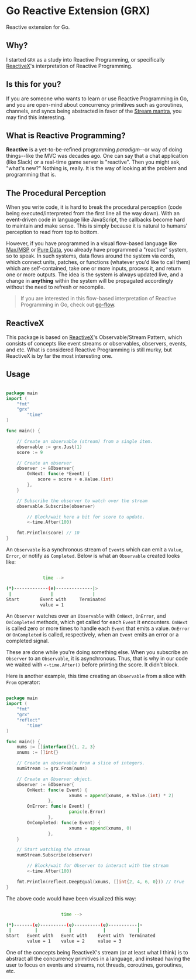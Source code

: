 # Go Reactive Extension (GRX)
Reactive extension for Go.

## Why?
I started `GRX` as a study into Reactive Programming, or specifically [ReactiveX](http://reactivex.io)'s interpretation of Reactive Programming.

## Is this for you?
If you are someone who wants to learn or use Reactive Programming in Go, and you are open-mind about concurrency primitives such as goroutines, channels, and syncs being abstracted in favor of the [Stream mantra](https://camo.githubusercontent.com/e581baffb3db3e4f749350326af32de8d5ba4363/687474703a2f2f692e696d6775722e636f6d2f4149696d5138432e6a7067), you may find this interesting.

## What is Reactive Programming?
**Reactive** is a yet-to-be-refined programming *paradigm*--or way of doing things--like the MVC was decades ago. One can say that a chat application (like Slack) or a real-time game server is "reactive". Then you might ask, "what's new?" Nothing is, really. It is the way of looking at the problem and programming that is.

## The Procedural Perception
When you write code, it is hard to break the procedural perception (code being executed/interpreted from the first line all the way down). With an event-driven code in language like JavaScript, the callbacks become hard to maintain and make sense. This is simply because it is natural to humans' perception to read from top to bottom.

However, if you have programmed in a visual flow-based language like [Max/MSP](https://cycling74.com/products/max/#.WAGV0dwgd0I) or [Pure Data](https://puredata.info/), you already have programmed a "reactive" system, so to speak. In such systems, data flows around the system via cords, which connect units, patches, or functions (whatever you'd like to call them) which are self-contained, take one or more inputs, process it, and return one or more outputs. The idea is the system is always updated live, and a change in **anything** within the system will be propagated accordingly without the need to refresh or recompile.

> If you are interested in this flow-based interpretation of Reactive Programming in Go, check out [go-flow](https://github.com/trustmaster/goflow).

## ReactiveX
This package is based on [ReactiveX](http://reactivex.io)'s Observable/Stream Pattern, which consists of concepts like event streams or observables, observers, events, and etc. What is considered Reactive Programming is still murky, but ReactiveX is by far the most interesting one.

## Usage

```go

package main
import (
	"fmt"
	"grx"
        "time"
)

func main() {

	// Create an observable (stream) from a single item.
	observable := grx.Just(1)
	score := 9

	// Create an observer
	observer := &Observer{
		OnNext: func(e *Event) {
			score = score + e.Value.(int)
		},
	}

	// Subscribe the observer to watch over the stream
	observable.Subscribe(observer)

        // Block/wait here a bit for score to update.
        <-time.After(100)

	fmt.Println(score) // 10
}

```

An `Observable` is a synchronous stream of `Event`s which can emit a `Value`, `Error`,
or notify as `Completed`. Below is what an `Observable` created looks like:

```bash

              time -->

(*)-------------(e)--------------|>
 |               |               |
Start        Event with     Terminated
             value = 1

```

An `Observer` watches over an `Observable` with `OnNext`, `OnError`, and `OnCompleted` methods, which get called for each `Event` it encounters. `OnNext` is called zero or more times to handle each `Event` that emits a value. `OnError` or `OnCompleted` is called, respectively, when an `Event` emits an error or a completed signal.

These are done while you're doing something else. When you subscribe an `Observer` to an `Observable`, it is asynchronous. Thus, that is why in our code we waited with `<-time.After()` before printing the score. It didn't block.

Here is another example, this time creating an `Observable` from a slice with `From` operator:

```go

package main
import (
	"fmt"
	"grx"
	"reflect"
        "time"
)

func main() {
	nums := []interface{}{1, 2, 3}
	xnums := []int{}

	// Create an observable from a slice of integers.
	numStream := grx.From(nums)

	// Create an Observer object.
	observer := &Observer{
		OnNext: func(e Event) {
                        xnums = append(xnums, e.Value.(int) * 2)
                },
		OnError: func(e Event) {
                        panic(e.Error)
                },
		OnCompleted: func(e Event) {
                        xnums = append(xnums, 0)
                },
	}

	// Start watching the stream
	numStream.Subscribe(observer)

        // Block/wait for Observer to interact with the stream
        <-time.After(100)

	fmt.Println(reflect.DeepEqual(xnums, []int{2, 4, 6, 0})) // true
}

```

The above code would have been visualized this way:

```bash

                     time -->

(*)-------(e)----------(e)----------(e)-----------|>
 |         |            |            |            |
Start   Event with   Event with    Event with  Terminated
        value = 1    value = 2     value = 3

```

One of the concepts being ReactiveX's stream (or at least what I think) is to abstract all the concurrency primitives in a language, and instead having the user to focus on events and streams, not threads, coroutines, goroutines, etc.
